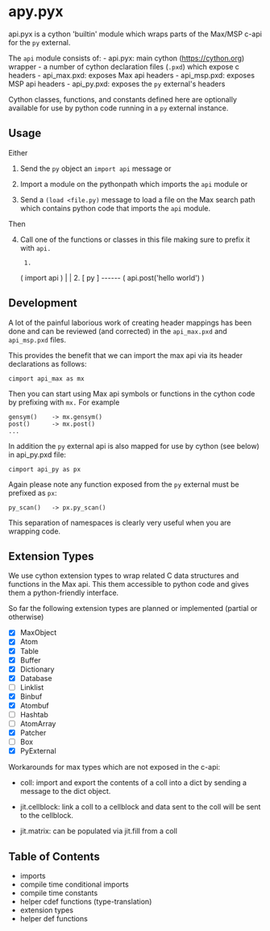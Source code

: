 # apy.pyx

api.pyx is a cython 'builtin' module which wraps parts of the Max/MSP c-api
for the `py` external.

The `api` module consists of:
    - api.pyx: main cython (https://cython.org) wrapper
    - a number of cython declaration files (`.pxd`) which expose c headers
        - api_max.pxd: exposes Max api headers
        - api_msp.pxd: exposes MSP api headers
        - api_py.pxd: exposes the `py` external's headers

Cython classes, functions, and constants defined here are optionally
available for use by python code running in a `py` external instance.

## Usage

Either 

1. Send the `py` object an `import api` message or 

2. Import a module on the pythonpath which imports the `api` module or

3. Send a `(load <file.py)` message to load a file on the Max search path which contains python code that imports the `api` module.

Then

4. Call one of the functions or classes in this file 
   making sure to prefix it with `api.`


        1.
   ( import api )
        |
        |                      2.
      [ py ] ------ ( api.post('hello world') )


## Development

A lot of the painful laborious work of creating header mappings has been
done and can be reviewed (and corrected) in
the `api_max.pxd` and `api_msp.pxd` files.

This provides the benefit that we can import the max api via its header
declarations as follows:

    cimport api_max as mx

Then you can start using Max api symbols or functions in the cython code 
by prefixing with `mx.` For example

    gensym()    -> mx.gensym()
    post()      -> mx.post()
    ...

In addition the `py` external api is also mapped for use by cython
(see below) in api_py.pxd file:

    cimport api_py as px


Again please note any function exposed from the `py` external must
be prefixed as `px`:

    py_scan()   -> px.py_scan()


This separation of namespaces is clearly very useful when you are
wrapping code.


## Extension Types

We use cython extension types to wrap related C data structures and functions
in the Max api. This them accessible to python code and gives them a python-friendly interface.

So far the following extension types are planned or implemented (partial or otherwise)

- [x] MaxObject
- [x] Atom
- [x] Table
- [x] Buffer
- [x] Dictionary
- [x] Database
- [ ] Linklist
- [x] Binbuf
- [x] Atombuf
- [ ] Hashtab
- [ ] AtomArray
- [x] Patcher
- [ ] Box
- [x] PyExternal

Workarounds for max types which are not exposed in the c-api:

- coll: import and export the contents of a coll into a dict by
  sending a message to the dict object.

- jit.cellblock: link a coll to a cellblock and data sent to the
  coll will be sent to the cellblock.

- jit.matrix: can be populated via jit.fill from a coll


## Table of Contents

- imports
- compile time conditional imports
- compile time constants
- helper cdef functions (type-translation)
- extension types
- helper def functions